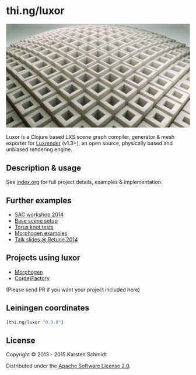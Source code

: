 # thi.ng/luxor

![Luxor test scene](assets/test-scene.jpg)

Luxor is a Clojure based LXS scene graph compiler, generator & mesh
exporter for [Luxrender](http://luxrender.net) (v1.3+), an
open source, physically based and unbiased rendering engine.

## Description & usage

See [index.org](src/index.org) for full project details, examples & implementation.

## Further examples

- [SAC workshop 2014](https://github.com/learn-postspectacular/sac-workshop-2014)
- [Base scene setup](src/scenes.org)
- [Torus knot tests](https://github.com/thi-ng/geom/blob/master/geom-types/src/ptf.org#luxor-torus-knot-examples)
- [Morphogen examples](https://github.com/thi-ng/morphogen/blob/develop/src/examples.org)
- [Talk slides @ Retune 2014](http://media.thi.ng/2014/talks/we-are-the-incanters/index.html)

## Projects using luxor

- [Morphogen](http://thi.ng/morphogen)
- [Co(de)Factory](https://github.com/postspectacular/devart-codefactory)

(Please send PR if you want your project included here)

## Leiningen coordinates

```clj
[thi.ng/luxor "0.3.0"]
```

## License

Copyright © 2013 - 2015 Karsten Schmidt

Distributed under the [Apache Software License 2.0](http://www.apache.org/licenses/LICENSE-2.0).
